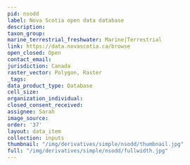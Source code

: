 ```yaml
---
pid: nsodd
label: Nova Scotia open data database
description: 
taxon_group: 
marine_terrestrial_freshwater: Marine|Terrestrial
link: https://data.novascotia.ca/browse
open_closed: Open
contact_email: 
jurisdiction: Canada
raster_vector: Polygon, Raster
_tags: 
data_product_type: Database
cell_size: 
organization_individual: 
closed_consent_received: 
assignee: Sarah
image_source: 
order: '37'
layout: data_item
collection: inputs
thumbnail: "/img/derivatives/simple/nsodd/thumbnail.jpg"
full: "/img/derivatives/simple/nsodd/fullwidth.jpg"
---
```

